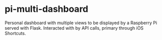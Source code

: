 # pi-multi-dashboard
Personal dashboard with multiple views to be displayed by a Raspberry Pi served with Flask. Interacted with by API calls, primary through iOS Shortcuts.
